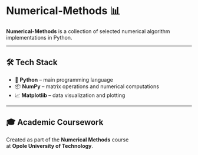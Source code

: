 # Numerical-Methods 📊

**Numerical-Methods** is a collection of selected numerical algorithm implementations in Python.

---

## 🛠 Tech Stack

- 🐍 **Python** – main programming language
- 📦 **NumPy** – matrix operations and numerical computations
- 📈 **Matplotlib** – data visualization and plotting

---

## 🎓 Academic Coursework
Created as part of the **Numerical Methods** course  
at **Opole University of Technology**.
